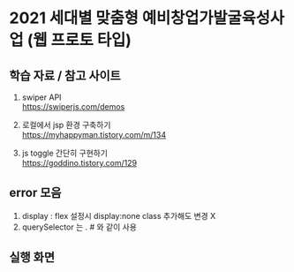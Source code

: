# 2021 세대별 맞춤형 예비창업가발굴육성사업 (웹 프로토 타입)


## 학습 자료 / 참고 사이트
1. swiper API   
https://swiperjs.com/demos

2. 로컬에서 jsp 환경 구축하기   
https://myhappyman.tistory.com/m/134

3. js toggle 간단히 구현하기   
https://goddino.tistory.com/129

## error 모음

1. display : flex 설정시 display:none class 추가해도 변경 X 
2. querySelector 는 . # 와 같이 사용

## 실행 화면
